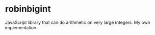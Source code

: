 robinbigint
===========

JavaScript library that can do arithmetic on very large integers. My own implementation.